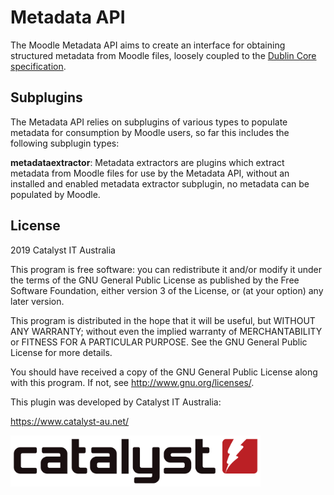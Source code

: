 # Metadata API

The Moodle Metadata API aims to create an interface for obtaining structured metadata from Moodle files, loosely coupled to the [Dublin Core specification](https://www.dublincore.org/specifications/dublin-core/).

## Subplugins

The Metadata API relies on subplugins of various types to populate metadata for consumption by Moodle users, so far this includes the following subplugin types:

__metadataextractor__: Metadata extractors are plugins which extract metadata from Moodle files for use by the Metadata API, without an installed and enabled metadata extractor subplugin, no metadata can be populated by Moodle.

## License ##

2019 Catalyst IT Australia

This program is free software: you can redistribute it and/or modify it under
the terms of the GNU General Public License as published by the Free Software
Foundation, either version 3 of the License, or (at your option) any later
version.

This program is distributed in the hope that it will be useful, but WITHOUT ANY
WARRANTY; without even the implied warranty of MERCHANTABILITY or FITNESS FOR A
PARTICULAR PURPOSE.  See the GNU General Public License for more details.

You should have received a copy of the GNU General Public License along with
this program.  If not, see <http://www.gnu.org/licenses/>.


This plugin was developed by Catalyst IT Australia:

https://www.catalyst-au.net/

<img alt="Catalyst IT" src="https://raw.githubusercontent.com/catalyst/moodle-local_smartmedia/master/pix/catalyst-logo.svg?sanitize=true" width="400">